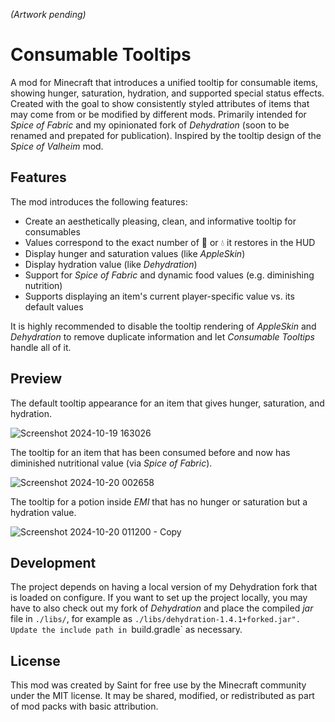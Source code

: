 *(Artwork pending)*

# Consumable Tooltips

A mod for Minecraft that introduces a unified tooltip for consumable items, showing hunger, saturation, hydration, and supported special status effects. Created with the goal to show consistently styled attributes of items that may come from or be modified by different mods. Primarily intended for *Spice of Fabric* and my opinionated fork of *Dehydration* (soon to be renamed and prepated for publication). Inspired by the tooltip design of the *Spice of Valheim* mod.

## Features

The mod introduces the following features:

- Create an aesthetically pleasing, clean, and informative tooltip for consumables
- Values correspond to the exact number of 🍗 or 💧 it restores in the HUD
- Display hunger and saturation values (like *AppleSkin*)
- Display hydration value (like *Dehydration*)
- Support for *Spice of Fabric* and dynamic food values (e.g. diminishing nutrition)
- Supports displaying an item's current player-specific value vs. its default values

It is highly recommended to disable the tooltip rendering of *AppleSkin* and *Dehydration* to remove duplicate information and let *Consumable Tooltips* handle all of it.

## Preview

The default tooltip appearance for an item that gives hunger, saturation, and hydration.

![Screenshot 2024-10-19 163026](https://github.com/user-attachments/assets/68c28815-ff6b-49b5-bbf5-f13749f36f50)

The tooltip for an item that has been consumed before and now has diminished nutritional value (via *Spice of Fabric*).

![Screenshot 2024-10-20 002658](https://github.com/user-attachments/assets/14c9026d-c50b-419b-88be-d2db1f57bc18)

The tooltip for a potion inside *EMI* that has no hunger or saturation but a hydration value.

![Screenshot 2024-10-20 011200 - Copy](https://github.com/user-attachments/assets/17c2fbbe-668c-4921-b5d9-b977f16b5d54)

## Development

The project depends on having a local version of my Dehydration fork that is loaded on configure. If you want to set up the project locally, you may have to also check out my fork of *Dehydration* and place the compiled *jar* file in `./libs/`, for example as `./libs/dehydration-1.4.1+forked.jar". Update the include path in `build.gradle` as necessary.

## License

This mod was created by Saint for free use by the Minecraft community under the MIT license. It may be shared, modified, or redistributed as part of mod packs with basic attribution.
